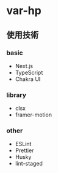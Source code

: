 # var-hp

## 使用技術

### basic

- Next.js
- TypeScript
- Chakra UI

### library

- clsx
- framer-motion

### other

- ESLint
- Prettier
- Husky
- lint-staged
